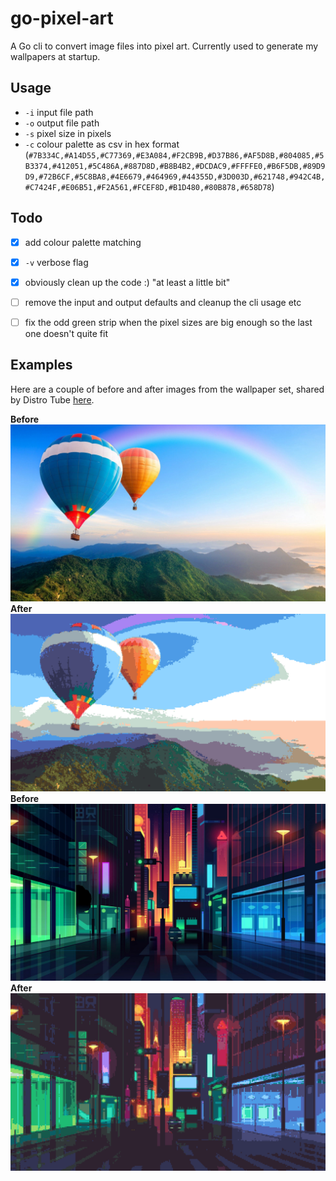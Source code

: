 # go-pixel-art
A Go cli to convert image files into pixel art. Currently used to generate my wallpapers at startup.

## Usage

- `-i` input file path
- `-o` output file path
- `-s` pixel size in pixels
- `-c` colour palette as csv in hex format (`#7B334C,#A14D55,#C77369,#E3A084,#F2CB9B,#D37B86,#AF5D8B,#804085,#5B3374,#412051,#5C486A,#887D8D,#B8B4B2,#DCDAC9,#FFFFE0,#B6F5DB,#89D9D9,#72B6CF,#5C8BA8,#4E6679,#464969,#44355D,#3D003D,#621748,#942C4B,#C7424F,#E06B51,#F2A561,#FCEF8D,#B1D480,#80B878,#658D78`)

## Todo

- [x] add colour palette matching
- [x] `-v` verbose flag
- [x] obviously clean up the code :) "at least a little bit"
- [ ] remove the input and output defaults and cleanup the cli usage etc
- [ ] fix the odd green strip when the pixel sizes are big enough so the last one doesn't quite fit


## Examples

Here are a couple of before and after images from the wallpaper set,
shared by Distro Tube [here](https://gitlab.com/dwt1/wallpapers).

**Before**
![alt text](examples/example_input1.jpg)
**After**
![alt text](examples/example_output1.png)
**Before**
![alt text](examples/example_input2.jpg)
**After**
![alt text](examples/example_output2.png) 
